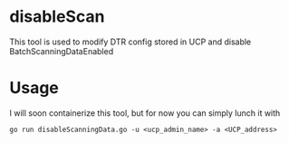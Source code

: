 # disableScan
This tool is used to modify DTR config stored in UCP and disable BatchScanningDataEnabled

# Usage
I will soon containerize this tool, but for now you can simply lunch it with
```
go run disableScanningData.go -u <ucp_admin_name> -a <UCP_address>
```
